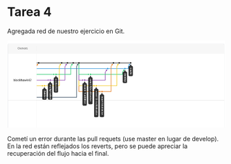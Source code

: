 # Tarea 4

Agregada red de nuestro ejercicio en Git.

![Red](https://raw.githubusercontent.com/blackhawk42/administracion/master/tarea_4/network.png)

Cometí un error durante las pull requets (use master en lugar de develop). En la red están reflejados los reverts, pero se puede apreciar la recuperación del flujo hacia el final.
